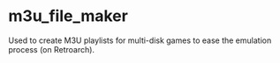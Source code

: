 # m3u_file_maker
Used to create M3U playlists for multi-disk games to ease the emulation process (on Retroarch).
